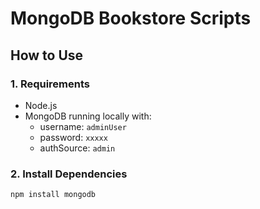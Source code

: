 # MongoDB Bookstore Scripts

## How to Use

### 1. Requirements

- Node.js
- MongoDB running locally with:
  - username: `adminUser`
  - password: `xxxxx`
  - authSource: `admin`

### 2. Install Dependencies

```bash
npm install mongodb